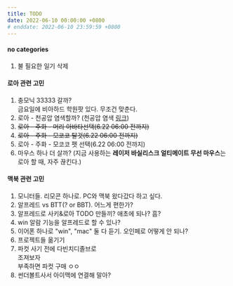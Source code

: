 ```yaml
---
title: TODO
date: 2022-06-10 00:00:00 +0800
# enddate: 2022-06-10 23:59:59 +0800
---
```


#### no categories
1. 불 필요한 일기 삭제

#### 로아 관련 고민
1. 충모닉 33333 갈까?  
금요일에 비아하드 학원팟 있다. 무조건 맞춘다.
3. 로아 - 천공압 염색할까? (천공압 염색 [링크](https://www.youtube.com/watch?v=pAF5ANaUUf8))
5. ~~로아 - 주화 - 머리 아바타선택(6.22 06:00 전까지)~~
6. ~~로아 - 주화 - 모코코 탈것(6.22 06:00 전까지)~~
7. 로아 - 주화 - 모코코 펫 선택(6.22 06:00 전까지)
8. 마우스 하나 더 살까? (지금 사용하는 **레이저 바실리스크 얼티메이트 무선 마우스**는 로아 할 때, 자주 끊킨다.)

#### 맥북 관련 고민
1. 모니터들. 리모콘 하나로. PC와 맥북 왔다갔다 하고 싶다.
2. 알프레드 vs BTT(? or BBT). 어느게 편한가?
3. 알프레드로 사키&로아 TODO 만들끼? 애초에 되나? 흠?
4. win 알람 기능을 알프레드로 할 수 있나?
5. 이어폰 하나로 "win", "mac" 둘 다 듣기. 오인페로 어떻게 안 되나?
6. 프로젝트들 옮기기
7. 파컷 사기 전에 다빈치디졸브로  
조져보자  
부족하면 파컷 구매 ㅇㅇ
8. 썬더볼트사서 아이맥에 연결해 말아?
